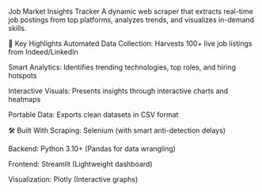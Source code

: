 Job Market Insights Tracker
A dynamic web scraper that extracts real-time job postings from top platforms, analyzes trends, and visualizes in-demand skills.

🌟 Key Highlights
Automated Data Collection: Harvests 100+ live job listings from Indeed/LinkedIn

Smart Analytics: Identifies trending technologies, top roles, and hiring hotspots

Interactive Visuals: Presents insights through interactive charts and heatmaps

Portable Data: Exports clean datasets in CSV format

🛠 Built With
Scraping: Selenium (with smart anti-detection delays)

Backend: Python 3.10+ (Pandas for data wrangling)

Frontend: Streamlit (Lightweight dashboard)

Visualization: Plotly (Interactive graphs)
